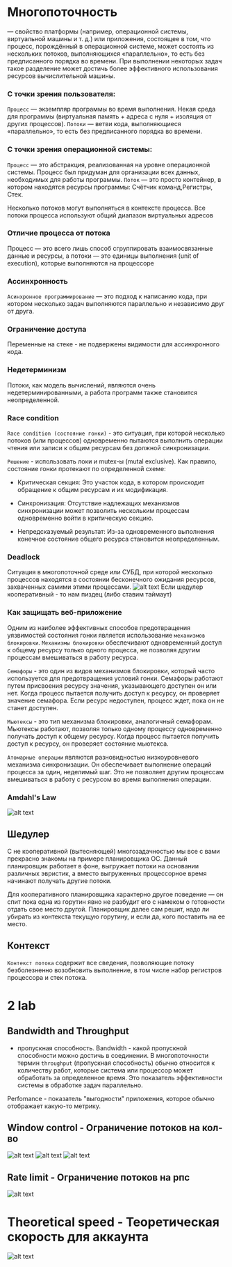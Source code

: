 # Многопоточность
— свойство платформы (например, операционной системы, виртуальной машины и т. д.) или приложения, состоящее в том, что процесс, порождённый в операционной системе, может состоять из нескольких потоков, выполняющихся «параллельно», то есть без предписанного порядка во времени. При выполнении некоторых задач такое разделение может достичь более эффективного использования ресурсов вычислительной машины.

### С точки зрения пользователя:
`Процесс` — экземпляр программы во время выполнения. Некая среда для программы (виртуальная память + адреса с нуля + изоляция от других процессов).
`Потоки` — ветви кода, выполняющиеся «параллельно», то есть без предписанного порядка во времени.

### С точки зрения операционной системы:
`Процесс` — это абстракция, реализованная на уровне операционной системы. Процесс был придуман для организации всех данных, необходимых для работы программы.
`Поток` — это просто контейнер, в котором находятся ресурсы программы: Счётчик команд,Регистры, Стек.

Несколько потоков могут выполняться в контексте процесса. Все потоки процесса используют общий диапазон виртуальных адресов

### Отличие процесса от потока
Процесс — это всего лишь способ сгруппировать взаимосвязанные данные и ресурсы, а потоки — это единицы выполнения (unit of execution), которые выполняются на процессоре

### Ассинхронность
`Асинхронное программирование` — это подход к написанию кода, при котором несколько задач выполняются параллельно и независимо друг от друга.

### Ограничение доступа
Переменные на стеке - не подвержены видимости для ассинхронного кода.

### Недетерминизм
Потоки, как модель вычислений, являются очень недетерминированными, а работа программ также становится неопределенной.

### Race condition
`Race condition (состояние гонки)` - это ситуация, при которой несколько потоков (или процессов) одновременно пытаются выполнить операции чтения или записи к общим ресурсам без должной синхронизации.

`Решение` - использовать локи и mutex-ы (mutal exclusive).
Как правило, состояние гонки протекают по определенной схеме:

- Критическая секция: Это участок кода, в котором происходит обращение к общим ресурсам и их модификация.

- Синхронизация: Отсутствие надлежащих механизмов синхронизации может позволить нескольким процессам одновременно войти в критическую секцию.

- Непредсказуемый результат: Из-за одновременного выполнения конечное состояние общего ресурса становится неопределенным.

### Deadlock
Cитуация в многопоточной среде или СУБД, при которой несколько процессов находятся в состоянии бесконечного ожидания ресурсов, захваченных самими этими процессами.
![alt text](image-1.png)
Если шедулер кооперативный - то нам пиздец (либо ставим таймаут)

### Как защищать веб-приложение
Одним из наиболее эффективных способов предотвращения уязвимостей состояния гонки является использование `механизмов блокировки`. `Механизмы блокировки` обеспечивают одновременный доступ к общему ресурсу только одного процесса, не позволяя другим процессам вмешиваться в работу ресурса.

`Семафоры` - это один из видов механизмов блокировки, который часто используется для предотвращения условий гонки. Семафоры работают путем присвоения ресурсу значения, указывающего доступен он или нет. Когда процесс пытается получить доступ к ресурсу, он проверяет значение семафора. Если ресурс недоступен, процесс ждет, пока он не станет доступен.

`Мьютексы` - это тип механизма блокировки, аналогичный семафорам. Мьютексы работают, позволяя только одному процессу одновременно получать доступ к общему ресурсу. Когда процесс пытается получить доступ к ресурсу, он проверяет состояние мьютекса.

`Атомарные операции` являются разновидностью низкоуровневого механизма синхронизации. Он обеспечивает выполнение операций процесса за один, неделимый шаг. Это не позволяет другим процессам вмешиваться в работу с ресурсом во время выполнения операции.

### Amdahl's Law
![alt text](image.png)

## Шедулер
С не кооперативной (вытесняющей) многозадачностью мы все с вами прекрасно знакомы на примере планировщика ОС. Данный планировщик работает в фоне, выгружает потоки на основании различных эвристик, а вместо выгруженных процессорное время начинают получать другие потоки.

Для кооперативного планировщика характерно другое поведение — он спит пока одна из горутин явно не разбудит его с намеком о готовности отдать свое место другой. Планировщик далее сам решит, надо ли убирать из контекста текущую горутину, и если да, кого поставить на ее место. 

## Контекст
`Контекст потока` содержит все сведения, позволяющие потоку безболезненно возобновить выполнение, в том числе набор регистров процессора и стек потока.


# 2 lab

## Bandwidth and Throughput
- пропускная способность.
Bandwidth - какой пропускной способности можно достичь в соединении.
В многопоточности термин `throughput` (пропускная способность) обычно относится к количеству работ, которые система или процессор может обработать за определенное время. Это показатель эффективности системы в обработке задач параллельно.

Perfomance - показатель "выгодности" приложения, которое обычно отображает какую-то метрику.

## Window control - Ограничение потоков на кол-во 

![alt text](image-2.png)
![alt text](image-3.png)
![alt text](image-4.png)

## Rate limit - Ограничение потоков на рпс

![alt text](image-5.png)

# Theoretical speed - Теоретическая скорость для аккаунта

![alt text](image-6.png)
